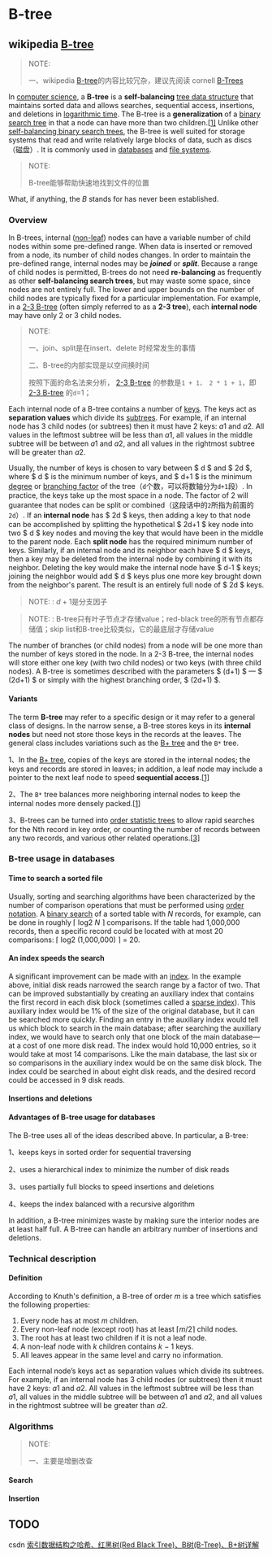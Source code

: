 # B-tree

## wikipedia [B-tree](https://en.wikipedia.org/wiki/B-tree)

> NOTE: 
>
> 一、wikipedia [B-tree](https://en.wikipedia.org/wiki/B-tree)的内容比较冗杂，建议先阅读 cornell [B-Trees](https://www.cs.cornell.edu/courses/cs3110/2012sp/recitations/rec25-B-trees/rec25.html) 
>
> 

In [computer science](https://en.wikipedia.org/wiki/Computer_science), a **B-tree** is a **self-balancing** [tree data structure](https://en.wikipedia.org/wiki/Tree_data_structure) that maintains sorted data and allows searches, sequential access, insertions, and deletions in [logarithmic time](https://en.wikipedia.org/wiki/Logarithmic_time). The B-tree is a **generalization** of a [binary search tree](https://en.wikipedia.org/wiki/Binary_search_tree) in that a node can have more than two children.[[1\]](https://en.wikipedia.org/wiki/B-tree#cite_note-Comer-1) Unlike other [self-balancing binary search trees](https://en.wikipedia.org/wiki/Self-balancing_binary_search_tree), the B-tree is well suited for storage systems that read and write relatively large blocks of data, such as discs（磁盘）. It is commonly used in [databases](https://en.wikipedia.org/wiki/Database) and [file systems](https://en.wikipedia.org/wiki/File_system).

> NOTE: 
>
> B-tree能够帮助快速地找到文件的位置

What, if anything, the *B* stands for has never been established.

### Overview

In B-trees, internal ([non-leaf](https://en.wikipedia.org/wiki/Leaf_node)) nodes can have a variable number of child nodes within some pre-defined range. When data is inserted or removed from a node, its number of child nodes changes. In order to maintain the pre-defined range, internal nodes may be ***joined*** or ***split***. Because a range of child nodes is permitted, B-trees do not need **re-balancing** as frequently as other **self-balancing search trees**, but may waste some space, since nodes are not entirely full. The lower and upper bounds on the number of child nodes are typically fixed for a particular implementation. For example, in a [2-3 B-tree](https://en.wikipedia.org/wiki/2-3_tree) (often simply referred to as a **2-3 tree**), each **internal node** may have only 2 or 3 child nodes.

> NOTE: 
>
> 一、join、split是在insert、delete 时经常发生的事情
>
> 二、B-tree的内部实现是以空间换时间
>
> 按照下面的命名法来分析， [2-3 B-tree](https://en.wikipedia.org/wiki/2-3_tree) 的参数是`1 + 1， 2 * 1 + 1`，即 [2-3 B-tree](https://en.wikipedia.org/wiki/2-3_tree) 的`d`=1；

Each internal node of a B-tree contains a number of [keys](https://en.wikipedia.org/wiki/Unique_key). The keys act as **separation values** which divide its [subtrees](https://en.wikipedia.org/wiki/Subtree). For example, if an internal node has 3 child nodes (or subtrees) then it must have 2 keys: *a*1 and *a*2. All values in the leftmost subtree will be less than *a*1, all values in the middle subtree will be between *a*1 and *a*2, and all values in the rightmost subtree will be greater than *a*2.

Usually, the number of keys is chosen to vary between $ d $ and $ 2d $, where $ d $ is the minimum number of keys, and $ d+1 $ is the minimum [degree](https://en.wikipedia.org/wiki/Outdegree#Indegree_and_outdegree) or [branching factor](https://en.wikipedia.org/wiki/Branching_factor) of the tree（`d`个数，可以将数轴分为`d+1`段）. In practice, the keys take up the most space in a node. The factor of 2 will guarantee that nodes can be split or combined（这段话中的`2`所指为前面的`2d`）. If an **internal node** has $ 2d $ keys, then adding a key to that node can be accomplished by splitting the hypothetical $ 2d+1 $ key node into two $ d $ key nodes and moving the key that would have been in the middle to the parent node. Each **split node** has the required minimum number of keys. Similarly, if an internal node and its neighbor each have $ d $ keys, then a key may be deleted from the internal node by combining it with its neighbor. Deleting the key would make the internal node have $ d-1 $ keys; joining the neighbor would add $ d $ keys plus one more key brought down from the neighbor's parent. The result is an entirely full node of $ 2d $ keys.

> NOTE: : $d+1$是分支因子

> NOTE: : B-tree只有叶子节点才存储value；red-black tree的所有节点都存储值；skip list和B-tree比较类似，它的最底层才存储value

The number of branches (or child nodes) from a node will be one more than the number of keys stored in the node. In a 2-3 B-tree, the internal nodes will store either one key (with two child nodes) or two keys (with three child nodes). A B-tree is sometimes described with the parameters $ (d+1) $ — $ (2d+1) $ or simply with the highest branching order, $ (2d+1) $.



#### Variants

The term **B-tree** may refer to a specific design or it may refer to a general class of designs. In the narrow sense, a B-tree stores keys in its **internal nodes** but need not store those keys in the records at the leaves. The general class includes variations such as the [B+ tree](https://en.wikipedia.org/wiki/B%2B_tree) and the `B*` tree.

1、In the [B+ tree](https://en.wikipedia.org/wiki/B%2B_tree), copies of the keys are stored in the internal nodes; the keys and records are stored in leaves; in addition, a leaf node may include a pointer to the next leaf node to speed **sequential access**.[[1\]](https://en.wikipedia.org/wiki/B-tree#cite_note-Comer-1)

2、The `B*` tree balances more neighboring internal nodes to keep the internal nodes more densely packed.[[1]](https://en.wikipedia.org/wiki/B-tree#cite_note-Comer-1) 

3、B-trees can be turned into [order statistic trees](https://en.wikipedia.org/wiki/Order_statistic_tree) to allow rapid searches for the Nth record in key order, or counting the number of records between any two records, and various other related operations.[[3\]](https://en.wikipedia.org/wiki/B-tree#cite_note-3)





### B-tree usage in databases

#### Time to search a sorted file

Usually, sorting and searching algorithms have been characterized by the number of comparison operations that must be performed using [order notation](https://en.wikipedia.org/wiki/Big_O_notation). A [binary search](https://en.wikipedia.org/wiki/Binary_search) of a sorted table with *N* records, for example, can be done in roughly ⌈ log2 *N* ⌉ comparisons. If the table had 1,000,000 records, then a specific record could be located with at most 20 comparisons: ⌈ log2 (1,000,000) ⌉ = 20.



#### An index speeds the search

A significant improvement can be made with an [index](https://en.wikipedia.org/wiki/Index_(database)). In the example above, initial disk reads narrowed the search range by a factor of two. That can be improved substantially by creating an auxiliary index that contains the first record in each disk block (sometimes called a [sparse index](https://en.wikipedia.org/wiki/Index_(database)#Sparse_index)). This auxiliary index would be 1% of the size of the original database, but it can be searched more quickly. Finding an entry in the auxiliary index would tell us which block to search in the main database; after searching the auxiliary index, we would have to search only that one block of the main database—at a cost of one more disk read. The index would hold 10,000 entries, so it would take at most 14 comparisons. Like the main database, the last six or so comparisons in the auxiliary index would be on the same disk block. The index could be searched in about eight disk reads, and the desired record could be accessed in 9 disk reads.



#### Insertions and deletions



#### Advantages of B-tree usage for databases

The B-tree uses all of the ideas described above. In particular, a B-tree:

1、keeps keys in sorted order for sequential traversing

2、uses a hierarchical index to minimize the number of disk reads

3、uses partially full blocks to speed insertions and deletions

4、keeps the index balanced with a recursive algorithm

In addition, a B-tree minimizes waste by making sure the interior nodes are at least half full. A B-tree can handle an arbitrary number of insertions and deletions.



### Technical description



#### Definition

According to Knuth's definition, a B-tree of order *m* is a tree which satisfies the following properties:

1. Every node has at most *m* children.
2. Every non-leaf node (except root) has at least ⌈*m*/2⌉ child nodes.
3. The root has at least two children if it is not a leaf node.
4. A non-leaf node with *k* children contains *k* − 1 keys.
5. All leaves appear in the same level and carry no information.

Each internal node’s keys act as separation values which divide its subtrees. For example, if an internal node has 3 child nodes (or subtrees) then it must have 2 keys: *a*1 and *a*2. All values in the leftmost subtree will be less than *a*1, all values in the middle subtree will be between *a*1 and *a*2, and all values in the rightmost subtree will be greater than *a*2.



### Algorithms

> NOTE: 
>
> 一、主要是增删改查

#### Search



#### Insertion





## TODO

csdn [索引数据结构之哈希、红黑树(Red Black Tree)、B树(B-Tree)、B+树详解](https://blog.csdn.net/qq_36565596/article/details/107895579)

